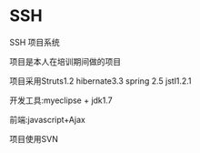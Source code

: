 # SSH
SSH 项目系统

项目是本人在培训期间做的项目

项目采用Struts1.2 hibernate3.3 spring 2.5 jstl1.2.1

开发工具:myeclipse + jdk1.7

前端:javascript+Ajax

项目使用SVN
